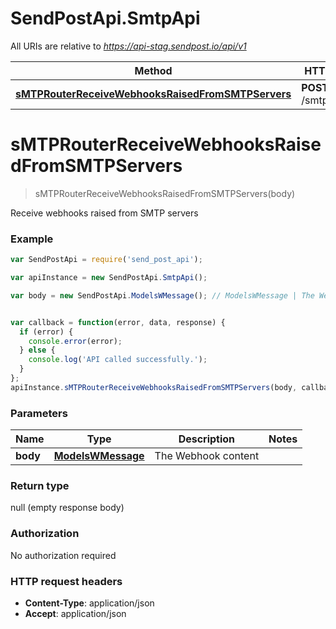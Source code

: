 # SendPostApi.SmtpApi

All URIs are relative to *https://api-stag.sendpost.io/api/v1*

Method | HTTP request | Description
------------- | ------------- | -------------
[**sMTPRouterReceiveWebhooksRaisedFromSMTPServers**](SmtpApi.md#sMTPRouterReceiveWebhooksRaisedFromSMTPServers) | **POST** /smtp/webhook | 


<a name="sMTPRouterReceiveWebhooksRaisedFromSMTPServers"></a>
# **sMTPRouterReceiveWebhooksRaisedFromSMTPServers**
> sMTPRouterReceiveWebhooksRaisedFromSMTPServers(body)



Receive webhooks raised from SMTP servers 

### Example
```javascript
var SendPostApi = require('send_post_api');

var apiInstance = new SendPostApi.SmtpApi();

var body = new SendPostApi.ModelsWMessage(); // ModelsWMessage | The Webhook content


var callback = function(error, data, response) {
  if (error) {
    console.error(error);
  } else {
    console.log('API called successfully.');
  }
};
apiInstance.sMTPRouterReceiveWebhooksRaisedFromSMTPServers(body, callback);
```

### Parameters

Name | Type | Description  | Notes
------------- | ------------- | ------------- | -------------
 **body** | [**ModelsWMessage**](ModelsWMessage.md)| The Webhook content | 

### Return type

null (empty response body)

### Authorization

No authorization required

### HTTP request headers

 - **Content-Type**: application/json
 - **Accept**: application/json

